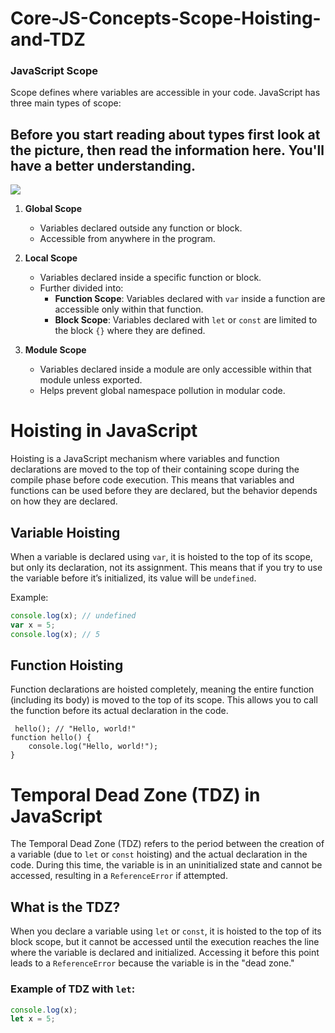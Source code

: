 # Core-JS-Concepts-Scope-Hoisting-and-TDZ
### JavaScript Scope  
Scope defines where variables are accessible in your code. JavaScript has three main types of scope:  

## Before you start reading about types first look at the picture, then read the information here. You'll have a better understanding.

<img src="https://miro.medium.com/v2/resize:fit:720/format:webp/1*I5kTkljF6GIVc56lVccjAw.png">

1. **Global Scope**  
   - Variables declared outside any function or block.  
   - Accessible from anywhere in the program.  

2. **Local Scope**  
   - Variables declared inside a specific function or block.  
   - Further divided into:  
     - **Function Scope**: Variables declared with `var` inside a function are accessible only within that function.  
     - **Block Scope**: Variables declared with `let` or `const` are limited to the block `{}` where they are defined.  

3. **Module Scope**  
   - Variables declared inside a module are only accessible within that module unless exported.  
   - Helps prevent global namespace pollution in modular code.  



# Hoisting in JavaScript

Hoisting is a JavaScript mechanism where variables and function declarations are moved to the top of their containing scope during the compile phase before code execution. This means that variables and functions can be used before they are declared, but the behavior depends on how they are declared.

## Variable Hoisting

When a variable is declared using `var`, it is hoisted to the top of its scope, but only its declaration, not its assignment. This means that if you try to use the variable before it’s initialized, its value will be `undefined`.

Example:

```javascript
console.log(x); // undefined
var x = 5;
console.log(x); // 5
```
## Function Hoisting


Function declarations are hoisted completely, meaning the entire function (including its body) is moved to the top of its scope. This allows you to call the function before its actual declaration in the code.

```
 hello(); // "Hello, world!"
function hello() {
    console.log("Hello, world!");
}
```

# Temporal Dead Zone (TDZ) in JavaScript

The Temporal Dead Zone (TDZ) refers to the period between the creation of a variable (due to `let` or `const` hoisting) and the actual declaration in the code. During this time, the variable is in an uninitialized state and cannot be accessed, resulting in a `ReferenceError` if attempted.

## What is the TDZ?

When you declare a variable using `let` or `const`, it is hoisted to the top of its block scope, but it cannot be accessed until the execution reaches the line where the variable is declared and initialized. Accessing it before this point leads to a `ReferenceError` because the variable is in the "dead zone."

### Example of TDZ with `let`:

```javascript
console.log(x); 
let x = 5;
